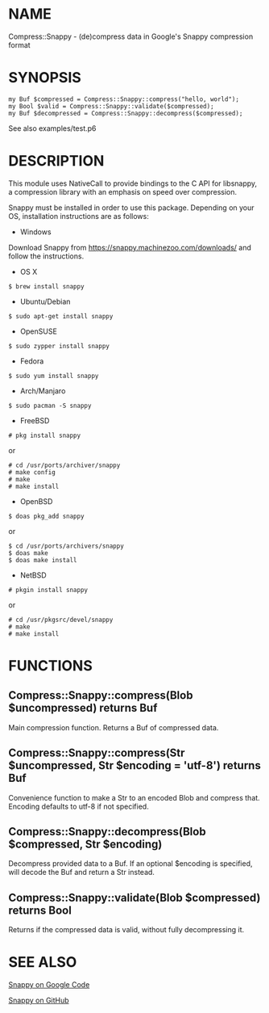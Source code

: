 # NAME

Compress::Snappy - (de)compress data in Google's Snappy compression format

# SYNOPSIS

```perl6
my Buf $compressed = Compress::Snappy::compress("hello, world");
my Bool $valid = Compress::Snappy::validate($compressed);
my Buf $decompressed = Compress::Snappy::decompress($compressed);
```

See also examples/test.p6

# DESCRIPTION

This module uses NativeCall to provide bindings to the C API for libsnappy, a
compression library with an emphasis on speed over compression.

Snappy must be installed in order to use this package. Depending on your OS, installation instructions are as follows:

- Windows

Download Snappy from https://snappy.machinezoo.com/downloads/ and follow the instructions.

- OS X
```
$ brew install snappy
```

- Ubuntu/Debian
```
$ sudo apt-get install snappy
```

- OpenSUSE
```
$ sudo zypper install snappy
```

- Fedora
```
$ sudo yum install snappy
```

- Arch/Manjaro
```
$ sudo pacman -S snappy
```

- FreeBSD
```
# pkg install snappy
```

or

```
# cd /usr/ports/archiver/snappy
# make config
# make
# make install
```

- OpenBSD
```
$ doas pkg_add snappy
```

or

```
$ cd /usr/ports/archivers/snappy
$ doas make
$ doas make install
```

- NetBSD
```
# pkgin install snappy
```

or

```
# cd /usr/pkgsrc/devel/snappy
# make
# make install
```

# FUNCTIONS

## Compress::Snappy::compress(Blob $uncompressed) returns Buf

Main compression function. Returns a Buf of compressed data.

## Compress::Snappy::compress(Str $uncompressed, Str $encoding = 'utf-8') returns Buf

Convenience function to make a Str to an encoded Blob and compress that.
Encoding defaults to utf-8 if not specified.

## Compress::Snappy::decompress(Blob $compressed, Str $encoding)

Decompress provided data to a Buf.  If an optional $encoding is
specified, will decode the Buf and return a Str instead.

## Compress::Snappy::validate(Blob $compressed) returns Bool

Returns if the compressed data is valid, without fully decompressing it.

# SEE ALSO

[Snappy on Google Code](https://code.google.com/p/snappy/)

[Snappy on GitHub](https://github.com/google/snappy)
